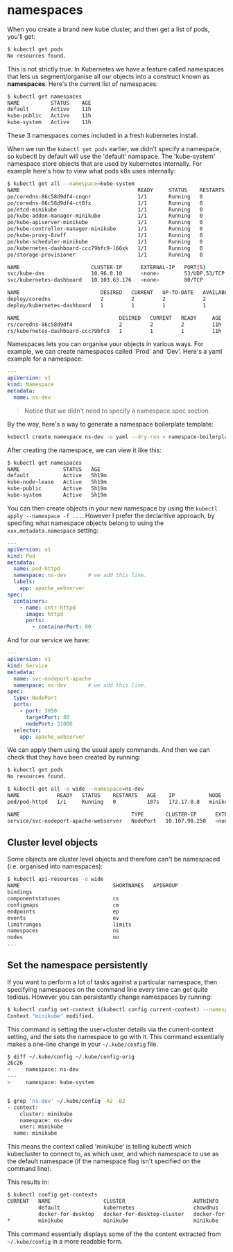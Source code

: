 # namespaces

When you create a brand new kube cluster, and then get a list of pods, you'll get:

```bash
$ kubectl get pods
No resources found.
```

This is not strictly true. In Kubernetes we have a feature called namespaces that lets us segment/organise all our objects into a construct known as **namespaces**. Here's the current list of namespaces:

```bash
$ kubectl get namespaces
NAME          STATUS    AGE
default       Active    11h
kube-public   Active    11h
kube-system   Active    11h
```

These 3 namespaces comes included in a fresh kubernetes install.

When we run the `kubectl get pods` earlier, we didn't specify a namespace, so kubectl by default will use the 'default' namspace. The 'kube-system' namespace store objects that are used by kubernetes internally. For example here's how to view what pods k8s uses internally:

```bash
$ kubectl get all --namespace=kube-system
NAME                                      READY     STATUS    RESTARTS   AGE
po/coredns-86c58d9df4-cnqnr               1/1       Running   0          11h
po/coredns-86c58d9df4-ct8fx               1/1       Running   0          11h
po/etcd-minikube                          1/1       Running   0          11h
po/kube-addon-manager-minikube            1/1       Running   0          11h
po/kube-apiserver-minikube                1/1       Running   0          11h
po/kube-controller-manager-minikube       1/1       Running   0          11h
po/kube-proxy-8zwff                       1/1       Running   0          11h
po/kube-scheduler-minikube                1/1       Running   0          11h
po/kubernetes-dashboard-ccc79bfc9-l66xk   1/1       Running   0          11h
po/storage-provisioner                    1/1       Running   0          11h

NAME                       CLUSTER-IP      EXTERNAL-IP   PORT(S)         AGE
svc/kube-dns               10.96.0.10      <none>        53/UDP,53/TCP   11h
svc/kubernetes-dashboard   10.103.63.176   <none>        80/TCP          11h

NAME                          DESIRED   CURRENT   UP-TO-DATE   AVAILABLE   AGE
deploy/coredns                2         2         2            2           11h
deploy/kubernetes-dashboard   1         1         1            1           11h

NAME                                DESIRED   CURRENT   READY     AGE
rs/coredns-86c58d9df4               2         2         2         11h
rs/kubernetes-dashboard-ccc79bfc9   1         1         1         11h
```

Namespaces lets you can organise your objects in various ways. For example, we can create namespaces called 'Prod' and 'Dev'. Here's a yaml example for a namespace:

```yaml
---
apiVersion: v1
kind: Namespace
metadata:
  name: ns-dev
```

> Notice that we didn't need to specify a namespace.spec section.

By the way, here's a way to generate a namespace boilerplate template:

```bash
kubectl create namespace ns-dev -o yaml --dry-run > namespace-boilerplate.yaml
```

After creating the namespace, we can view it like this:

```bash
$ kubectl get namespaces
NAME              STATUS   AGE
default           Active   5h19m
kube-node-lease   Active   5h19m
kube-public       Active   5h19m
kube-system       Active   5h19m
```

You can then create objects in your new namespace by using the `kubectl apply --namespace -f ...`. However I prefer the declaritive approach, by specifing what namespace objects belong to using the `xxx.metadata.namespace` setting:

```yaml
---
apiVersion: v1
kind: Pod
metadata:
  name: pod-httpd
  namespace: ns-dev       # we add this line.
  labels:
    app: apache_webserver
spec:
  containers:
    - name: cntr-httpd
      image: httpd
      ports:
        - containerPort: 80
```

And for our service we have:

```yaml
---
apiVersion: v1
kind: Service
metadata:
  name: svc-nodeport-apache
  namespace: ns-dev       # we add this line.
spec:
  type: NodePort
  ports:
    - port: 3050
      targetPort: 80
      nodePort: 31000
  selector:
    app: apache_webserver
```

We can apply them using the usual apply commands. And then we can check that they have been created by running:

```bash
$ kubectl get pods
No resources found.

$ kubectl get all -o wide --namespace=ns-dev
NAME            READY   STATUS    RESTARTS   AGE    IP           NODE       NOMINATED NODE   READINESS GATES
pod/pod-httpd   1/1     Running   0          107s   172.17.0.8   minikube   <none>           <none>

NAME                                    TYPE       CLUSTER-IP      EXTERNAL-IP   PORT(S)          AGE   SELECTOR
service/svc-nodeport-apache-webserver   NodePort   10.107.98.250   <none>        3050:31000/TCP   62s   app=apache_webserver
```

## Cluster level objects

Some objects are cluster level objects and therefore can't be namespaced (i.e. organised into namespaces):

```bash
$ kubectl api-resources -o wide
NAME                              SHORTNAMES   APIGROUP                       NAMESPACED   KIND                             VERBS
bindings                                                                      true         Binding                          [create]
componentstatuses                 cs                                          false        ComponentStatus                  [get list]
configmaps                        cm                                          true         ConfigMap                        [create delete deletecollection get list patch update watch]
endpoints                         ep                                          true         Endpoints                        [create delete deletecollection get list patch update watch]
events                            ev                                          true         Event                            [create delete deletecollection get list patch update watch]
limitranges                       limits                                      true         LimitRange                       [create delete deletecollection get list patch update watch]
namespaces                        ns                                          false        Namespace                        [create delete get list patch update watch]
nodes                             no                                          false        Node                             [create delete deletecollection get list patch update watch]
...
```

## Set the namespace persistently

If you want to perform a lot of tasks against a particular namespace, then specifying namespaces on the command line every time can get quite tedious. However you can persistantly change namespaces by running:

```bash
$ kubectl config set-context $(kubectl config current-context) --namespace=ns-dev
Context "minikube" modified.
```

This command is setting the user+cluster details via the current-context setting, and the sets the namespace to go with it. This command essentially makes a one-line change in your `~/.kube/config` file.

```bash
$ diff ~/.kube/config ~/.kube/config-orig
26c26
<     namespace: ns-dev
---
>     namespace: kube-system


$ grep 'ns-dev' ~/.kube/config -A2 -B2
- context:
    cluster: minikube
    namespace: ns-dev
    user: minikube
  name: minikube
```

This means the context called 'minikube' is telling kubectl which kubecluster to connect to, as which user, and which namespace to use as the default namespace (if the namespace flag isn't specified on the command line).

This results in:

```bash
$ kubectl config get-contexts
CURRENT   NAME                 CLUSTER                      AUTHINFO             NAMESPACE
          default              kubernetes                   chowdhus
          docker-for-desktop   docker-for-desktop-cluster   docker-for-desktop
*         minikube             minikube                     minikube             ns-dev
```

This command essentially displays some of the the content extracted from `~/.kube/config` in a more readable form.
